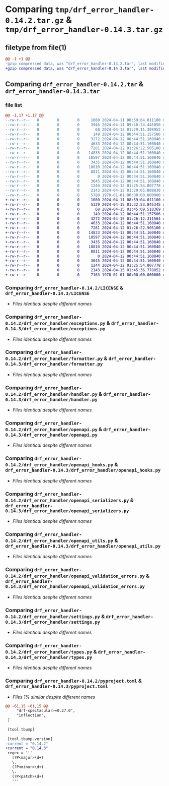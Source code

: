# Comparing `tmp/drf_error_handler-0.14.2.tar.gz` & `tmp/drf_error_handler-0.14.3.tar.gz`

## filetype from file(1)

```diff
@@ -1 +1 @@
-gzip compressed data, was "drf_error_handler-0.14.2.tar", last modified: Fri Jan  1 00:00:00 2016, max compression
+gzip compressed data, was "drf_error_handler-0.14.3.tar", last modified: Fri Jan  1 00:00:00 2016, max compression
```

## Comparing `drf_error_handler-0.14.2.tar` & `drf_error_handler-0.14.3.tar`

### file list

```diff
@@ -1,17 +1,17 @@
--rw-r--r--   0        0        0     1080 2024-04-11 08:59:04.011100 drf_error_handler-0.14.2/LICENSE
--rw-r--r--   0        0        0     3946 2024-04-11 09:40:24.445050 drf_error_handler-0.14.2/README.md
--rw-r--r--   0        0        0       68 2024-04-12 01:29:11.308952 drf_error_handler-0.14.2/drf_error_handler/__init__.py
--rw-r--r--   0        0        0      149 2024-04-12 00:44:51.157506 drf_error_handler-0.14.2/drf_error_handler/apps.py
--rw-r--r--   0        0        0     3272 2024-04-12 00:44:51.160840 drf_error_handler-0.14.2/drf_error_handler/exceptions.py
--rw-r--r--   0        0        0     4633 2024-04-12 00:44:51.160840 drf_error_handler-0.14.2/drf_error_handler/formatter.py
--rw-r--r--   0        0        0     7281 2024-04-12 01:26:22.505100 drf_error_handler-0.14.2/drf_error_handler/handler.py
--rw-r--r--   0        0        0    14833 2024-04-12 00:44:51.160840 drf_error_handler-0.14.2/drf_error_handler/openapi.py
--rw-r--r--   0        0        0    10597 2024-04-12 00:44:51.160840 drf_error_handler-0.14.2/drf_error_handler/openapi_hooks.py
--rw-r--r--   0        0        0     3435 2024-04-12 00:44:51.160840 drf_error_handler-0.14.2/drf_error_handler/openapi_serializers.py
--rw-r--r--   0        0        0    18810 2024-04-12 00:44:51.160840 drf_error_handler-0.14.2/drf_error_handler/openapi_utils.py
--rw-r--r--   0        0        0     8811 2024-04-12 00:44:51.160840 drf_error_handler-0.14.2/drf_error_handler/openapi_validation_errors.py
--rw-r--r--   0        0        0        0 2024-04-12 00:44:51.160840 drf_error_handler-0.14.2/drf_error_handler/py.typed
--rw-r--r--   0        0        0     3645 2024-04-12 00:44:51.160840 drf_error_handler-0.14.2/drf_error_handler/settings.py
--rw-r--r--   0        0        0     1244 2024-04-12 01:25:54.807778 drf_error_handler-0.14.2/drf_error_handler/types.py
--rw-r--r--   0        0        0     2143 2024-04-12 01:29:05.808830 drf_error_handler-0.14.2/pyproject.toml
--rw-r--r--   0        0        0     5780 1970-01-01 00:00:00.000000 drf_error_handler-0.14.2/PKG-INFO
+-rw-r--r--   0        0        0     1080 2024-04-11 08:59:04.011100 drf_error_handler-0.14.3/LICENSE
+-rw-r--r--   0        0        0     5329 2024-04-15 01:32:53.845345 drf_error_handler-0.14.3/README.md
+-rw-r--r--   0        0        0       68 2024-04-15 01:45:09.518369 drf_error_handler-0.14.3/drf_error_handler/__init__.py
+-rw-r--r--   0        0        0      149 2024-04-12 00:44:51.157506 drf_error_handler-0.14.3/drf_error_handler/apps.py
+-rw-r--r--   0        0        0     3272 2024-04-15 01:26:12.311564 drf_error_handler-0.14.3/drf_error_handler/exceptions.py
+-rw-r--r--   0        0        0     4633 2024-04-12 00:44:51.160840 drf_error_handler-0.14.3/drf_error_handler/formatter.py
+-rw-r--r--   0        0        0     7281 2024-04-12 01:26:22.505100 drf_error_handler-0.14.3/drf_error_handler/handler.py
+-rw-r--r--   0        0        0    14833 2024-04-12 00:44:51.160840 drf_error_handler-0.14.3/drf_error_handler/openapi.py
+-rw-r--r--   0        0        0    10597 2024-04-12 00:44:51.160840 drf_error_handler-0.14.3/drf_error_handler/openapi_hooks.py
+-rw-r--r--   0        0        0     3435 2024-04-12 00:44:51.160840 drf_error_handler-0.14.3/drf_error_handler/openapi_serializers.py
+-rw-r--r--   0        0        0    18810 2024-04-12 00:44:51.160840 drf_error_handler-0.14.3/drf_error_handler/openapi_utils.py
+-rw-r--r--   0        0        0     8811 2024-04-12 00:44:51.160840 drf_error_handler-0.14.3/drf_error_handler/openapi_validation_errors.py
+-rw-r--r--   0        0        0        0 2024-04-12 00:44:51.160840 drf_error_handler-0.14.3/drf_error_handler/py.typed
+-rw-r--r--   0        0        0     3645 2024-04-12 00:44:51.160840 drf_error_handler-0.14.3/drf_error_handler/settings.py
+-rw-r--r--   0        0        0     1244 2024-04-12 01:25:54.807778 drf_error_handler-0.14.3/drf_error_handler/types.py
+-rw-r--r--   0        0        0     2143 2024-04-15 01:45:36.778852 drf_error_handler-0.14.3/pyproject.toml
+-rw-r--r--   0        0        0     7163 1970-01-01 00:00:00.000000 drf_error_handler-0.14.3/PKG-INFO
```

### Comparing `drf_error_handler-0.14.2/LICENSE` & `drf_error_handler-0.14.3/LICENSE`

 * *Files identical despite different names*

### Comparing `drf_error_handler-0.14.2/drf_error_handler/exceptions.py` & `drf_error_handler-0.14.3/drf_error_handler/exceptions.py`

 * *Files identical despite different names*

### Comparing `drf_error_handler-0.14.2/drf_error_handler/formatter.py` & `drf_error_handler-0.14.3/drf_error_handler/formatter.py`

 * *Files identical despite different names*

### Comparing `drf_error_handler-0.14.2/drf_error_handler/handler.py` & `drf_error_handler-0.14.3/drf_error_handler/handler.py`

 * *Files identical despite different names*

### Comparing `drf_error_handler-0.14.2/drf_error_handler/openapi.py` & `drf_error_handler-0.14.3/drf_error_handler/openapi.py`

 * *Files identical despite different names*

### Comparing `drf_error_handler-0.14.2/drf_error_handler/openapi_hooks.py` & `drf_error_handler-0.14.3/drf_error_handler/openapi_hooks.py`

 * *Files identical despite different names*

### Comparing `drf_error_handler-0.14.2/drf_error_handler/openapi_serializers.py` & `drf_error_handler-0.14.3/drf_error_handler/openapi_serializers.py`

 * *Files identical despite different names*

### Comparing `drf_error_handler-0.14.2/drf_error_handler/openapi_utils.py` & `drf_error_handler-0.14.3/drf_error_handler/openapi_utils.py`

 * *Files identical despite different names*

### Comparing `drf_error_handler-0.14.2/drf_error_handler/openapi_validation_errors.py` & `drf_error_handler-0.14.3/drf_error_handler/openapi_validation_errors.py`

 * *Files identical despite different names*

### Comparing `drf_error_handler-0.14.2/drf_error_handler/settings.py` & `drf_error_handler-0.14.3/drf_error_handler/settings.py`

 * *Files identical despite different names*

### Comparing `drf_error_handler-0.14.2/drf_error_handler/types.py` & `drf_error_handler-0.14.3/drf_error_handler/types.py`

 * *Files identical despite different names*

### Comparing `drf_error_handler-0.14.2/pyproject.toml` & `drf_error_handler-0.14.3/pyproject.toml`

 * *Files 1% similar despite different names*

```diff
@@ -61,15 +61,15 @@
     "drf-spectacular>=0.27.0",
     "inflection",
 ]
 
 [tool.tbump]
 
 [tool.tbump.version]
-current = "0.14.2"
+current = "0.14.3"
 regex = '''
   (?P<major>\d+)
   \.
   (?P<minor>\d+)
   \.
   (?P<patch>\d+)
   '''
```

